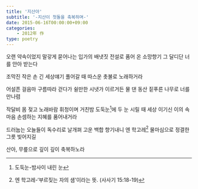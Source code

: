 ```yaml
---
title: '지산아'
subtitle: '-지산이 첫돌을 축복하며-'
date: 2015-06-16T00:00:00+09:00
categories: 
    - 2012年 作
type: poetry
---
```


오랜 약속이었지
말갛게 묻어나는 입가의 배냇짓
전설로 품어 온 소망향기
그 달디단 너를 안아 받는다

조막진 작은 손
긴 세상얘기 풀어갈 때
따스운 촛불로 노래하거라

어설픈 걸음마
구름따라 걷다가
쉴만한 시냇가 이르거든
물 댄 동산 짙푸른 나무로 너를 만나렴

작달비 몸 젖고
노래바람 휘청이며
거친밤 도둑눈[^1]에 두 눈 시릴 때
세상 이기신 이의 속마음
손셈하는 지혜를 품어내거라

드러눕는 오늘들이
독수리로 날개펴
고운 백합 향기내니
엔 학고레[^2] 물마심으로
정결한 그릇 빚어지길

산아,
무릎으로 깊이 깊이 축복하노라

[^1]: 도둑눈-밤사이 내린 눈
[^2]: 엔 학고레-‘부르짖는 자의 샘’이라는 뜻. (사사기 15:18-19)